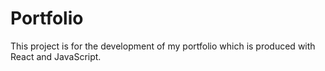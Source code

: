# Portfolio

This project is for the development of my portfolio which is produced with React and JavaScript.

